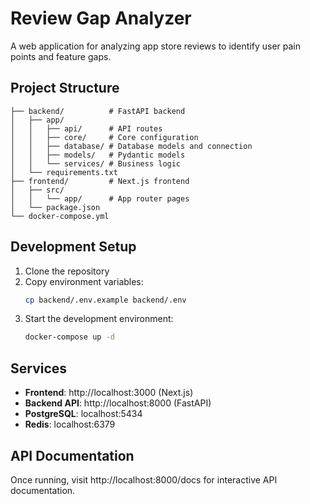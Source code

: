 # Review Gap Analyzer

A web application for analyzing app store reviews to identify user pain points and feature gaps.

## Project Structure

```
├── backend/          # FastAPI backend
│   ├── app/
│   │   ├── api/      # API routes
│   │   ├── core/     # Core configuration
│   │   ├── database/ # Database models and connection
│   │   ├── models/   # Pydantic models
│   │   └── services/ # Business logic
│   └── requirements.txt
├── frontend/         # Next.js frontend
│   ├── src/
│   │   └── app/      # App router pages
│   └── package.json
└── docker-compose.yml
```

## Development Setup

1. Clone the repository
2. Copy environment variables:
   ```bash
   cp backend/.env.example backend/.env
   ```
3. Start the development environment:
   ```bash
   docker-compose up -d
   ```

## Services

- **Frontend**: http://localhost:3000 (Next.js)
- **Backend API**: http://localhost:8000 (FastAPI)
- **PostgreSQL**: localhost:5434
- **Redis**: localhost:6379

## API Documentation

Once running, visit http://localhost:8000/docs for interactive API documentation.
